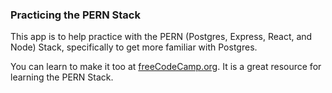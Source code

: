 ### Practicing the PERN Stack

This app is to help practice with the PERN (Postgres, Express, React, and Node) Stack, specifically to get more familiar with Postgres.

You can learn to make it too at [freeCodeCamp.org](https://www.youtube.com/watch?v=ldYcgPKEZC8). It is a great resource for learning the PERN Stack.
